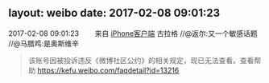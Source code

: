 layout: weibo
date: 2017-02-08 09:01:23
---
<meta name="referrer" content="no-referrer" />

2017-02-08 09:01:23  &nbsp;&nbsp;&nbsp;&nbsp;&nbsp;&nbsp; 来自 <a href="http://app.weibo.com/t/feed/9ksdit" rel="nofollow">iPhone客户端</a>
古拉格 //@返尔:又一个敏感话题 //@马腊鸡:是奥斯维辛
>  该账号因被投诉违反《微博社区公约》的相关规定，现已无法查看。查看帮助 https://kefu.weibo.com/faqdetail?id=13216
